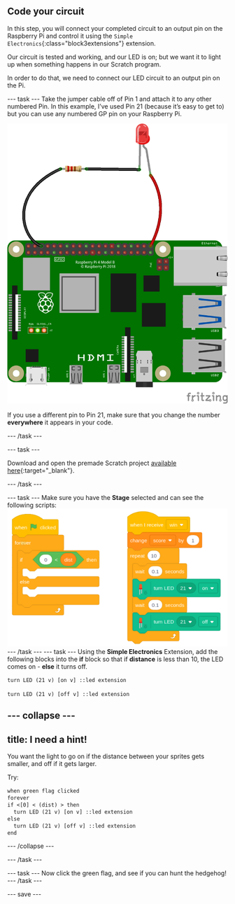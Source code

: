 ## Code your circuit

In this step, you will connect your completed circuit to an output pin on the Raspberry Pi and control it using the `Simple Electronics`{:class="block3extensions"} extension.

Our circuit is tested and working, and our LED is on; but we want it to light up when something happens in our Scratch program. 

In order to do that, we need to connect our LED circuit to an output pin on the Pi.

--- task ---
Take the jumper cable off of Pin 1 and attach it to any other numbered Pin. In this example, I’ve used Pin 21 (because it’s easy to get to) but you can use any numbered GP pin on your Raspberry Pi. 


![circuit diagram of a jumper cable with a resistor and LED wired to 3V3 on the Raspberry Pi](images/Pi_21_Complete.png)

If you use a different pin to Pin 21, make sure that you change the number **everywhere** it appears in your code.

--- /task ---

--- task ---

Download and open the premade Scratch project [available here](http://rpf.io/p/en/rpi-scratch-physcomp1-get){:target="_blank"}.

--- /task ---

--- task ---
Make sure you have the **Stage** selected and can see the following scripts:
![Screenshot of scripts. When green flag clicked, ](images/stage_code.png)
--- /task ---
--- task ---
Using the **Simple Electronics** Extension, add the following blocks into the **if** block so that if **distance** is less than 10, the LED comes on - **else** it turns off.
```blocks3
turn LED (21 v) [on v] ::led extension

turn LED (21 v) [off v] ::led extension
```
--- collapse ---
---
title: I need a hint!
---
You want the light to go on if the distance between your sprites gets smaller, and off if it gets larger.

Try:
```blocks3
when green flag clicked
forever
if <[0] < (dist) > then
  turn LED (21 v) [on v] ::led extension
else
  turn LED (21 v) [off v] ::led extension
end
```
--- /collapse ---

--- /task ---

--- task ---
Now click the green flag, and see if you can hunt the hedgehog!
--- /task ---

--- save ---
